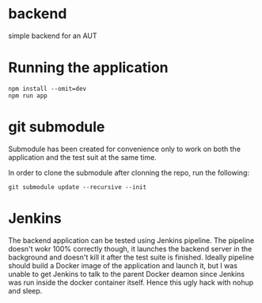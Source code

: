 # backend
simple backend for an AUT


# Running the application


    npm install --omit=dev
    npm run app

# git submodule

Submodule has been created for convenience only to work on both the application and the test suit at the same time.

In order to clone the submodule after clonning the repo, run the following:

    git submodule update --recursive --init


# Jenkins

The backend application can be tested using Jenkins pipeline. The pipeline doesn't wokr 100% correctly though,
 it launches the backend server in the background and doesn't kill it after the test suite is finished. 
Ideally pipeline should build a Docker image of the application and launch it, but I was unable to get Jenkins to talk to
the parent Docker deamon since Jenkins was run inside the docker container itself. Hence this ugly hack with nohup and sleep.

